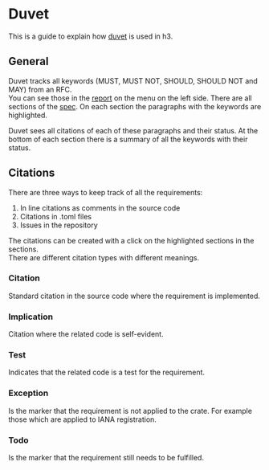 # Duvet
This is a guide to explain how [duvet][] is used in h3.

[duvet]: https://crates.io/crates/duvet

## General
Duvet tracks all keywords (MUST, MUST NOT, SHOULD, SHOULD NOT and MAY) from an RFC.  
You can see those in the [report][] on the menu on the left side. There are all sections of the [spec][]. On each section the paragraphs with the keywords are highlighted.  

Duvet sees all citations of each of these paragraphs and their status. At the bottom of each section there is a summary of all the keywords with their status.


[spec]: https://www.rfc-editor.org/rfc/rfc9114
[report]: https://hyper.rs/h3/ci/compliance/report.html#/

## Citations

There are three ways to keep track of all the requirements: 

1. In line citations as comments in the source code
2. Citations in .toml files
3. Issues in the repository


The citations can be created with a click on the highlighted sections in the sections.  
There are different citation types with different meanings.  
### Citation
Standard citation in the source code where the requirement is implemented.

### Implication
Citation where the related code is self-evident.

### Test
Indicates that the related code is a test for the requirement.

### Exception 
Is the marker that the requirement is not applied to the crate. For example those which are applied to IANA registration. 

### Todo
Is the marker that the requirement still needs to be fulfilled. 
